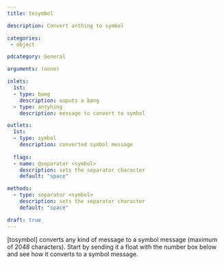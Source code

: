 ```yaml
---
title: tosymbol

description: Convert anthing to symbol

categories:
 - object

pdcategory: General

arguments: (none)

inlets: 
  1st:
  - type: bang
    description: ouputs a bang
  - type: antyhing
    description: message to convert to symbol

outlets:
  1st:
  - type: symbol
    description: converted symbol message
  
  flags:
  - name: @separator <symbol>
    description: sets the separator character
    default: "space"

methods:
  - type: separator <symbol>
    description: sets the separator character
    default: "space"

draft: true
---
```


[tosymbol] converts any kind of message to a symbol message (maximum of 2048 characters). Start by sending it a float with the number box below and see how it converts to a symbol message.
